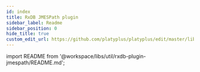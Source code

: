 ```yaml
---
id: index
title: RxDB JMESPath plugin
sidebar_label: Readme
sidebar_position: 0
hide_title: true
custom_edit_url: https://github.com/platyplus/platyplus/edit/master/libs/util/rxdb-plugin-jmespath/README.md
---
```


import README from '@workspace/libs/util/rxdb-plugin-jmespath/README.md';

<README />
